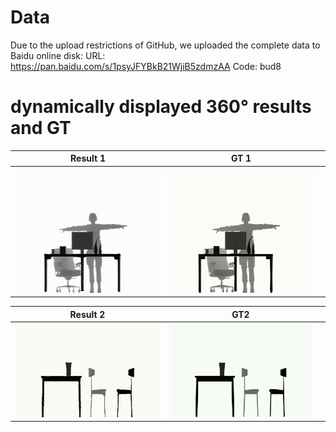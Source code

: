 

# Data

Due to the upload restrictions of GitHub, we uploaded the complete data to Baidu online disk:
URL: https://pan.baidu.com/s/1psyJFYBkB21WjiB5zdmzAA 
Code: bud8


# dynamically displayed 360° results and GT


| Result 1 | GT 1 |  |
|-------|-------|-----|
| <img src="result_1.gif" width="300" height="200"> | <img src="gt_1.gif" width="300" height="200"> |  |


| Result 2 | GT2 |  |
|-----|-----|-----|
| <img src="result_2.gif" width="300" height="150"> | <img src="gt_2.gif" width="300" height="150"> |
